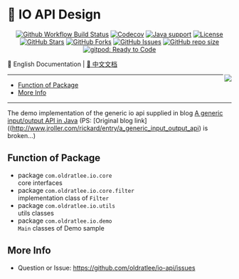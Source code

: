 # 📐 IO API Design


<p align="center">
<a href="https://github.com/oldratlee/io-api/actions/workflows/ci.yaml"><img src="https://img.shields.io/github/actions/workflow/status/oldratlee/io-api/ci.yaml?branch=main&logo=github&logoColor=white" alt="Github Workflow Build Status"></a>
<a href="https://app.codecov.io/gh/oldratlee/io-api/tree/main"><img src="https://img.shields.io/codecov/c/github/oldratlee/io-api/main?logo=codecov&logoColor=white" alt="Codecov"></a>
<a href="https://openjdk.java.net/"><img src="https://img.shields.io/badge/Java-8+-339933?logo=openjdk&logoColor=white" alt="Java support"></a>
<a href="https://www.apache.org/licenses/LICENSE-2.0.html"><img src="https://img.shields.io/github/license/oldratlee/io-api?color=4D7A97&logo=apache" alt="License"></a>
<a href="https://github.com/oldratlee/io-api/stargazers"><img src="https://img.shields.io/github/stars/oldratlee/io-api" alt="GitHub Stars"></a>
<a href="https://github.com/oldratlee/io-api/fork"><img src="https://img.shields.io/github/forks/oldratlee/io-api" alt="GitHub Forks"></a>
<a href="https://github.com/oldratlee/io-api/issues"><img src="https://img.shields.io/github/issues/oldratlee/io-api" alt="GitHub Issues"></a>
<a href="https://github.com/oldratlee/io-api"><img src="https://img.shields.io/github/repo-size/oldratlee/io-api" alt="GitHub repo size"></a>
<a href="https://gitpod.io/#https://github.com/oldratlee/io-api"><img src="https://img.shields.io/badge/Gitpod-ready to code-339933?label=gitpod&logo=gitpod&logoColor=white" alt="gitpod: Ready to Code"></a>
</p>

:book: English Documentation | [:book: 中文文档](README.md)

<a href="#dummy"><img src="https://user-images.githubusercontent.com/1063891/234197656-c664c069-01db-4883-9031-9800644ec9ac.jpg" align="right" /></a>

------------------------------

<!-- START doctoc generated TOC please keep comment here to allow auto update -->
<!-- DON'T EDIT THIS SECTION, INSTEAD RE-RUN doctoc TO UPDATE -->


- [Function of Package](#function-of-package)
- [More Info](#more-info)

<!-- END doctoc generated TOC please keep comment here to allow auto update -->

------------------------------

The demo implementation of the generic io api supplied in blog [A generic input/output API in Java](https://web.archive.org/web/20130216100207/http://www.jroller.com/rickard/entry/a_generic_input_output_api) (PS: [Original blog link]((http://www.jroller.com/rickard/entry/a_generic_input_output_api) is broken...)

Function of Package
-------------------

- package `com.oldratlee.io.core`  
    core interfaces
- package `com.oldratlee.io.core.filter`  
    implementation class of `Filter`
- package `com.oldratlee.io.utils`  
    utils classes
- package `com.oldratlee.io.demo`  
    `Main` classes of Demo sample

More Info
-------------------

- Question or Issue: https://github.com/oldratlee/io-api/issues
